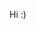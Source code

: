 Hi :)

<!---
mjedwabn/mjedwabn is a ✨ special ✨ repository because its `README.md` (this file) appears on your GitHub profile.
You can click the Preview link to take a look at your changes.
--->
